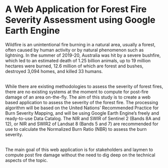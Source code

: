 <h1>A Web Application for Forest Fire Severity Assessment using Google Earth Engine</h1>

<p>Wildfire is an unintentional fire burning in a natural area, usually a forest, often caused by human activity or by natural phenomenon such as lightning. In the summer of 2019-20, Australia was hit by a severe bushfire, which led to an estimated death of 1.25 billion animals, up to 19 million hectares were burned, 12.6 million of which are forest and bushes, destroyed 3,094 homes, and killed 33 humans. <br><br>

While there are existing methodologies to assess the severity of forest fires, there are no existing systems at the moment to compute for post-fire damage of an area on-the-fly. The aim of this study is to create a web based application to assess the severity of the forest fire. The processing algorithm will be based on the United Nations’ Recommended Practice for Burn Severity Mapping, and will be using Google Earth Engine’s freely and ready-to-use Data Catalog. The NIR and SWIR of Sentinel 2 (Bands 8A and 12), or NIR and SWIR2 of Landsat 8 (Bands 5 and 7) are recommended for use to calculate the Normalized Burn Ratio (NBR) to assess the burn severity. <br><br>

The main goal of this web application is for stakeholders and laymen to compute post fire damage without the need to dig deep on the technical aspects of the topic. 

